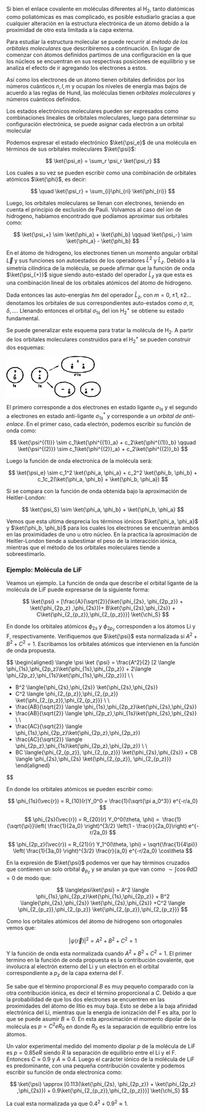 
Si bien el enlace covalente en moléculas diferentes al $\text{H}_2$, tanto diatómicas como poliatómicas es mas complicado, es posible estudiarlo gracias a que cualquier alteración en la estructura electrónica de un átomo debido a la proximidad de otro esta limitada a la capa externa. 

Para estudiar la estructura molecular se puede recurrir al *método de los orbitales moleculares* que describiremos a continuación. En lugar de comenzar con átomos definidos partimos de una configuración en la que los núcleos se encuentran en sus respectivas posiciones de equilibrio y se analiza el efecto de ir agregando los electrones a estos.

Así como los electrones de un átomo tienen orbitales definidos por los números cuánticos $n, l, m$ y ocupan los niveles de energía mas bajos de acuerdo a las reglas de Hund, las moléculas tienen *orbitales moleculares* y números cuánticos definidos. 

Los estados electrónicos moleculares pueden ser expresados como combinaciones lineales de orbitales moleculares, luego para determinar su configuración electrónica, se puede asignar cada electrón a un orbital molecular

Podemos expresar el estado electrónico $\ket{\psi_e}$ de una molécula en términos de sus orbitales moleculares $\ket{\psi}$:

$$ 
\ket{\psi_e} = \sum_r \psi_r \ket{\psi_r}
$$

Los cuales a su vez se pueden escribir como una combinación de orbitales atómicos $\ket{\phi}$, es decir: 

$$
\quad \ket{\psi_r} = \sum_{i}\phi_{ri} \ket{\phi_{ri}} 
$$

Luego, los orbitales moleculares se llenan con electrones, teniendo en cuenta el principio de exclusión de Pauli.  Volvamos al caso del ion de hidrogeno, habíamos encontrado que podíamos aproximar sus orbitales como:

$$
\ket{\psi_+} \sim \ket{\phi_a} + \ket{\phi_b} \qquad \ket{\psi_-} \sim \ket{\phi_a} - \ket{\phi_b}
$$

En el átomo de hidrogeno, los electrones tienen un momento angular orbital $\vec{L}$ y sus funciones son autoestados de los operadores $\hat{L}^2$ y $\hat{L}_z$. Debido a la simetría cilíndrica de la molécula, se puede afirmar que la función de onda $\ket{\psi_{+}}$ sigue siendo auto-estado del operador $\hat{L}_z$ ya que esta es una combinación lineal de los orbitales atómicos del átomo de hidrogeno. 

Dada entonces las auto-energías $\hbar m$ del operador $\hat{L}_z$, con $m = 0, \pm 1, \pm 2 ...$ denotamos los orbitales de sus correspondientes auto-estados como $\sigma, \pi, \delta,...$. Llenando entonces el orbital $\sigma_{1s}$ del ion $\text{H}_2^+$ se obtiene su estado fundamental. 

Se puede generalizar este esquema para tratar la molécula de $\text{H}_2$. A partir de los orbitales moleculares construidos para el $\text{H}_2^+$ se pueden construir dos esquemas:

![Orbitales del hidrogeno](../assets/20250318060913.png)

El primero corresponde a dos electrones en estado ligante $\sigma_{1s}$ y el segundo a electrones en estado anti-ligante $\sigma^*_{1s}$ y corresponde a un *orbital de anti-enlace*. En el primer caso, cada electrón, podemos escribir su función de onda como:

$$ 
\ket{\psi^{(1)}} \sim c_1\ket{\phi^{(1)}_a} + c_2\ket{\phi^{(1)}_b} \qquad 
\ket{\psi^{(2)}} \sim c_1\ket{\phi^{(2)}_a} + c_2\ket{\phi^{(2)}_b}
$$

Luego la función de onda electronica de la molécula será:

$$ 
\ket{\psi_e} \sim c_1^2 \ket{\phi_a, \phi_a} + c_2^2 \ket{\phi_b, \phi_b} + c_1c_2(\ket{\phi_a, \phi_b} + \ket{\phi_b, \phi_a})
$$

Si se compara con la función de onda obtenida bajo la aproximación de Heitler-London:

$$
\ket{\psi_S} \sim \ket{\phi_a, \phi_b} + \ket{\phi_b, \phi_a}
$$

Vemos que esta ultima desprecia los términos iónicos $\ket{\phi_a, \phi_a}$ y $\ket{\phi_b, \phi_b}$ para los cuales los electrones se encuentran ambos en las proximidades de uno u otro núcleo. En la practica la aproximación de Heitler-London tiende a subestimar el peso de la interacción iónica, mientras que el método de los orbitales moleculares tiende a sobreestimarlo. 

### Ejemplo: Molécula de $\text{LiF}$

Veamos un ejemplo. La función de onda que describe el orbital ligante de la molécula de $\text{LiF}$ puede expresarse de la siguiente forma:

$$ 
\ket{\psi} = [\frac{A}{\sqrt{2}}(\ket{\phi_{2s}, \phi_{2p_z}} + \ket{\phi_{2p_z} ,\phi_{2s}})+ B\ket{\phi_{2s},\phi_{2s}} + C\ket{\phi_{2_{p_z}},\phi_{2_{p_z}}}] \ket{\chi_S}
$$

En donde los orbitales atómicos $\phi_{2s}$ y $\phi_{2p_z}$ corresponden a los átomos $\text{Li}$ y $\text{F}$, respectivamente. Verifiquemos que $\ket{\psi}$ esta normalizada si $A^2 + B^2 + C^2 = 1$. Escribamos los orbitales atómicos que intervienen en la función de onda propuesta.  

$$
\begin{aligned} 
\langle \psi \ket {\psi} = \frac{A^2}{2} [2 \langle \phi_{1s},\phi_{2p_z}\ket{\phi_{1s},\phi_{2p_z}} + 2\langle \phi_{2p_z},\phi_{1s}\ket{\phi_{1s},\phi_{2p_z}}]
\\ \\
+ B^2 \langle{\phi_{2s},\phi_{2s}} \ket{\phi_{2s},\phi_{2s}} 
+ C^2 \langle \phi_{2_{p_z}},\phi_{2_{p_z}} \ket{\phi_{2_{p_z}},\phi_{2_{p_z}}} 
\\ \\
+ \frac{AB}{\sqrt{2}} \langle \phi_{1s},\phi_{2p_z}\ket{\phi_{2s},\phi_{2s}} 
+ \frac{AB}{\sqrt{2}} \langle \phi_{2p_z},\phi_{1s}\ket{\phi_{2s},\phi_{2s}}
\\ \\
+ \frac{AC}{\sqrt{2}} \langle \phi_{1s},\phi_{2p_z}\ket{\phi_{2p_z},\phi_{2p_z}} 
+ \frac{AC}{\sqrt{2}} \langle \phi_{2p_z},\phi_{1s}\ket{\phi_{2p_z},\phi_{2p_z}} 
\\ \\
+ BC \langle{\phi_{2_{p_z}}, \phi_{2_{p_z}}} \ket{\phi_{2s},\phi_{2s}} + CB \langle \phi_{2s},\phi_{2s} \ket{\phi_{2_{p_z}}, \phi_{2_{p_z}}}
\end{aligned} 

$$

En donde los orbitales atómicos se pueden escribir como:

$$
\phi_{1s}(\vec{r}) = R_{10}(r)Y_0^0 = \frac{1}{\sqrt{\pi a_0^3}} e^{-r/a_0}
$$

$$ 
\phi_{2s}(\vec{r}) = R_{20}(r) Y_0^0(\theta, \phi) =  \frac{1}{\sqrt{\pi}}\left( \frac{1}{2a_0} \right)^{3/2} \left(1 - \frac{r}{2a_0}\right) e^{-r/2a_0}
$$

$$ 
\phi_{2p_z}(\vec{r}) = R_{21}(r) Y_1^0(\theta, \phi) = \sqrt{\frac{1}{4\pi}} \left( \frac{1}{3a_0} \right)^{3/2} \frac{r}{a_0} e^{-r/2a_0} \cos\theta
$$

En la expresión de $\ket{\psi}$ podemos ver que hay términos cruzados que contienen un solo orbital $\phi_{p_z}$ y se anulan ya que van como $\sim \int \cos \theta d\Omega = 0$ de modo que:

$$ 
\langle\psi\ket{\psi} = A^2 \langle \phi_{1s},\phi_{2p_z}\ket{\phi_{1s},\phi_{2p_z}} +  
B^2 \langle{\phi_{2s},\phi_{2s}} \ket{\phi_{2s},\phi_{2s}} +C^2 \langle \phi_{2_{p_z}},\phi_{2_{p_z}} \ket{\phi_{2_{p_z}},\phi_{2_{p_z}}}
$$

Como los orbitales atómicos del átomo de hidrogeno son ortogonales vemos que:

$$ 
|\psi(\vec{r})|^2 = A^2 + B^2+C^2 = 1
$$

Y la función de onda esta normalizada cuando $A^2 + B^2+C^2 = 1$. El primer termino en la función de onda propuesta es la contribución covalente, que involucra al electrón externo del $\text{Li}$ y un electrón en el orbital correspondiente a $p_z$ de la capa externa del $\text{F}$. 

Se sabe que el término proporcional $B$ es muy pequeño comparado con la otra contribución iónica, es decir el término proporcional a $C$. Debido a que la probabilidad de que los dos electrones se encuentren en las proximidades del átomo de litio es muy baja. Esto se debe a la baja afinidad electrónica del $\text{Li}$, mientras que la energía de ionización del $\text{F}$ es alta, por lo que se puede asumir $B \approx 0$. En esta aproximación el momento dipolar de la molécula es $p = C^2 e R_0$ en donde $R_0$ es la separación de equilibrio entre los átomos.

Un valor experimental medido del momento dipolar $p$ de la molécula de $\text{LiF}$ es $p=0.85eR$ siendo $R$ la separación de equilibrio entre el $\text{Li}$ y el $\text{F}$. Entonces $C \approx 0.9$ y $A \approx 0.4$. Luego el carácter iónico de la molécula de $\text{LiF}$ es predominante, con una pequeña contribución covalente y podemos escribir su función de onda electronica como:

$$ 
\ket{\psi} \approx  [0.113(\ket{\phi_{2s}, \phi_{2p_z}} + \ket{\phi_{2p_z} ,\phi_{2s}}) + 0.9\ket{\phi_{2_{p_z}},\phi_{2_{p_z}}}] \ket{\chi_S}
$$

La cual esta normalizada ya que $0.4^2 + 0.9^2 \approx 1$.